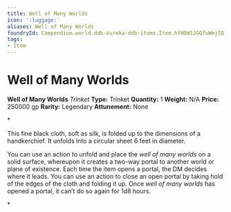 ```yaml
---
title: Well of Many Worlds
icon: ':luggage:'
aliases: Well of Many Worlds
foundryId: Compendium.world.ddb-eureka-ddb-items.Item.hYHDW1JGQ7uWmjIQ
tags:
- Item
---
```


# Well of Many Worlds

**Well of Many Worlds**
_Trinket_
**Type:** Trinket
**Quantity:** 1
**Weight:** N/A
**Price:** 250000 gp
**Rarity:** Legendary
**Attunement:** None

*<p>This fine black cloth, soft as silk, is folded up to the dimensions of a handkerchief. It unfolds into a circular sheet 6 feet in diameter.

You can use an action to unfold and place the *well of many worlds* on a solid surface, whereupon it creates a two-way portal to another world or plane of existence. Each time the item opens a portal, the DM decides where it leads. You can use an action to close an open portal by taking hold of the edges of the cloth and folding it up. Once *well of many worlds* has opened a portal, it can’t do so again for 1d8 hours.</p>*